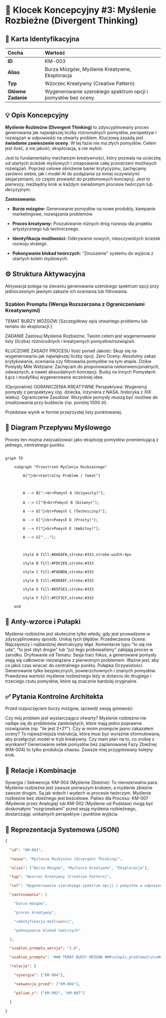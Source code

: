 # 🧩 Klocek Koncepcyjny #3: Myślenie Rozbieżne (Divergent Thinking)

## 📇 Karta Identyfikacyjna

| Cecha | Wartość |
| :--- | :--- |
| **ID** | KM-003 |
| **Alias** | Burza Mózgów, Myślenie Kreatywne, Eksploracja |
| **Typ** | Wzorzec Kreatywny (Creative Pattern) |
| **Główne Zadanie** | Wygenerowanie szerokiego spektrum opcji i pomysłów bez oceny |

## 💡 Opis Koncepcyjny

**Myślenie Rozbieżne (Divergent Thinking)** to zdyscyplinowany proces generowania jak największej liczby różnorodnych pomysłów, perspektyw i rozwiązań w odpowiedzi na otwarty problem. Kluczową zasadą jest **świadome zawieszenie oceny**. W tej fazie nie ma złych pomysłów. Celem jest ilość, a nie jakość; eksploracja, a nie wybór.

Jest to fundamentalny mechanizm kreatywności, który pozwala na ucieczkę od utartych ścieżek myślowych i zmapowanie całej przestrzeni możliwych rozwiązań. Poprzez celowe obniżenie barier krytycyzmu, zachęcamy zarówno siebie, jak i model AI do podążania za mniej oczywistymi skojarzeniami, co często prowadzi do przełomowych koncepcji. Jest to pierwszy, niezbędny krok w każdym świadomym procesie twórczym lub decyzyjnym.

**Zastosowania:**

* **Burze mózgów:** Generowanie pomysłów na nowe produkty, kampanie marketingowe, rozwiązania problemów.

* **Proces kreatywny:** Poszukiwanie różnych dróg rozwoju dla projektu artystycznego lub technicznego.

* **Identyfikacja możliwości:** Odkrywanie nowych, nieoczywistych ścieżek rozwoju strategii.

* **Pokonywanie blokad twórczych:** "Zmuszenie" systemu do wyjścia z utartych kolein myślowych.

## ⚙️ Struktura Aktywacyjna

Aktywacja polega na zleceniu generowania szerokiego spektrum opcji przy jednoczesnym jawnym zakazie ich oceniania lub filtrowania.

### Szablon Promptu (Wersja Rozszerzona z Ograniczeniami Kreatywnymi)

TEMAT BURZY MÓZGÓW
{Szczegółowy opis otwartego problemu lub tematu do eksploracji.}

ZADANIE
Zastosuj Myślenie Rozbieżne. Twoim celem jest wygenerowanie listy {liczba} różnorodnych i kreatywnych pomysłów/rozwiązań.

KLUCZOWE ZASADY PROCESU
Ilość ponad Jakość: Skup się na wygenerowaniu jak największej liczby opcji.
Zero Oceny: Absolutny zakaz krytykowania, oceniania czy filtrowania pomysłów na tym etapie.
Dzikie Pomysły Mile Widziane: Zachęcam do proponowania niekonwencjonalnych, odważnych, a nawet absurdalnych koncepcji.
Buduj na Innych Pomysłach: Łącz i modyfikuj wygenerowane wcześniej idee.

(Opcjonalnie) OGRANICZENIA KREATYWNE
Perspektywa: Wygeneruj pomysły z perspektywy {np. dziecka, inżyniera z NASA, historyka z XIX wieku}.
Ograniczenie Zasobów: Wszystkie pomysły muszą być możliwe do zrealizowania przy budżecie {np. poniżej 1000 zł}.

Przedstaw wynik w formie przejrzystej listy punktowanej.

## 🌊 Diagram Przepływu Myślowego

Proces ten można zwizualizować jako eksplozję pomysłów promieniującą z jednego, centralnego punktu.

```mermaid

graph TD

    subgraph "Przestrzeń Myślenia Rozbieżnego"

        A["🎯<br>Centralny Problem / Temat"]

        

        A --> B["💡<br>Pomysł A (Oczywisty)"];

        A --> C["엉<br>Pomysł B (Dziwny)"];

        A --> D["🔧<br>Pomysł C (Techniczny)"];

        A --> E["🌱<br>Pomysł D (Prosty)"];

        A --> F["🚀<br>Pomysł E (Ambitny)"];

        A --> G["..."];

        

        style A fill:#D6EAF8,stroke:#333,stroke-width:4px

        style B fill:#FDF2E9,stroke:#333

        style C fill:#FADBD8,stroke:#333

        style D fill:#E8DAEF,stroke:#333

        style E fill:#D5F5E3,stroke:#333

        style F fill:#FCF3CF,stroke:#333

    end
```

## 🚧 Anty-wzorce i Pułapki

Myślenie rozbieżne jest skuteczne tylko wtedy, gdy jest prowadzone w zdyscyplinowany sposób. Unikaj tych błędów:
Przedwczesna Ocena: Najczęstszy i najbardziej destrukcyjny błąd. Komentarze typu "to się nie uda", "to jest zbyt drogie" lub "już tego próbowaliśmy" zabijają proces w zarodku.
Dryfowanie od Tematu: Sesja traci fokus, a generowane pomysły stają się całkowicie niezwiązane z pierwotnym problemem. Ważne jest, aby co jakiś czas wracać do centralnego punktu.
Pułapka Oczywistości: Generowanie tylko bezpiecznych, powierzchownych i znanych pomysłów. Prawdziwa wartość myślenia rozbieżnego leży w dotarciu do drugiego i trzeciego rzutu pomysłów, które są znacznie bardziej oryginalne.

## ✅ Pytania Kontrolne Architekta
Przed rozpoczęciem burzy mózgów, sprawdź swoją gotowość:

Czy mój problem jest wystarczająco otwarty? Myślenie rozbieżne nie nadaje się do problemów zamkniętych, które mają jedno poprawne rozwiązanie (np. "ile jest 2+2?").
Czy w moim prompcie jasno zakazałem oceny? To najważniejsza instrukcja, która musi być wyraźnie sformułowana, aby przełączyć model w tryb kreatywny.
Czy mam plan na to, co zrobię z wynikami? Generowanie setek pomysłów bez zaplanowanej Fazy Zbieżnej (KM-004) to tylko produkcja chaosu. Zawsze miej przygotowany kolejny krok.

## 🔗 Relacje i Kombinacje
Synergia / Sekwencja:
KM-004 (Myślenie Zbieżne): To nierozerwalna para. Myślenie rozbieżne jest zawsze pierwszym krokiem, a myślenie zbieżne zawsze drugim. Są jak wdech i wydech w procesie twórczym. Myślenie rozbieżne bez zbieżnego jest bezcelowe.
Paliwo dla Procesu:
KM-007 (Myślenie przez Analogię) lub KM-002 (Myślenie od Podstaw) mogą być doskonałymi "rozgrzewkami" przed sesją myślenia rozbieżnego, dostarczając unikalnych perspektyw i punktów wyjścia.

## 💾 Reprezentacja Systemowa (JSON)

```json
{

  "id": "KM-003",

  "nazwa": "Myślenie Rozbieżne (Divergent Thinking)",

  "alias": ["Burza Mózgów", "Myślenie Kreatywne", "Eksploracja"],

  "typ": "Wzorzec Kreatywny (Creative Pattern)",

  "cel": "Wygenerowanie szerokiego spektrum opcji i pomysłów w odpowiedzi na otwarty problem, przy celowym zawieszeniu oceny.",

  "zastosowania": [

    "burza mózgów", 

    "proces kreatywny", 

    "identyfikacja możliwości", 

    "pokonywanie blokad twórczych"

  ],

  "szablon_promptu_wersja": "2.0",

  "szablon_promptu": "### TEMAT BURZY MÓZGÓW ###\n{opis_problemu}\n\n### ZADANIE ###\nZastosuj Myślenie Rozbieżne. Twoim celem jest wygenerowanie listy {liczba} różnorodnych i kreatywnych pomysłów/rozwiązań.\n\n### KLUCZOWE ZASADY PROCESU ###\n1. Ilość ponad Jakość.\n2. Zero Oceny.\n3. Dzikie Pomysły Mile Widziane.",

  "relacje": {

    "synergia": ["KM-004"],

    "sekwencja_przed": ["KM-004"],

    "paliwo_z": ["KM-002", "KM-007"]

  }

}
```
